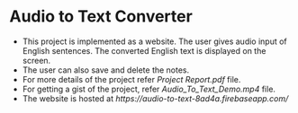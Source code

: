 # Audio to Text Converter
<ul>
<li> This project is implemented as a website. The user gives audio input of English sentences. The converted English text is displayed on the screen.
<li> The user can also save and delete the notes.
<li> For more details of the project refer <i>Project Report.pdf</i> file.
<li> For getting a gist of the project, refer <i>Audio_To_Text_Demo.mp4</i> file.
<li> The website is hosted at <i>https://audio-to-text-8ad4a.firebaseapp.com/</i>
</ul>